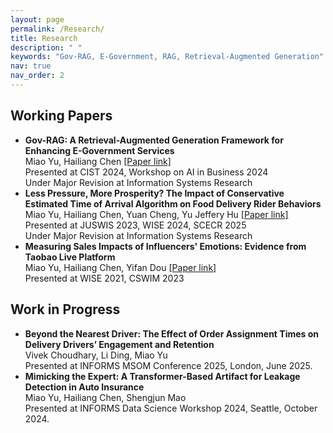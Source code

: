 ```yaml
---
layout: page
permalink: /Research/
title: Research
description: " "
keywords: "Gov-RAG, E-Government, RAG, Retrieval-Augmented Generation"
nav: true
nav_order: 2
---
```


<!-- _pages/research.md -->

<!-- Working Papers Section -->

<div class="working-papers">
  <h2>Working Papers</h2>
  <ul>
     <li>
      <strong>Gov-RAG: A Retrieval-Augmented Generation Framework for Enhancing E-Government Services</strong><br>
      Miao Yu, Hailiang Chen
      <a href="https://papers.ssrn.com/sol3/papers.cfm?abstract_id=5111865" target="_blank">[Paper link]</a><br>
      Presented at CIST 2024, Workshop on AI in Business 2024<br>
      Under Major Revision at Information Systems Research<br>
    </li>
    <li>
      <strong>Less Pressure, More Prosperity? The Impact of Conservative Estimated Time of Arrival Algorithm on Food Delivery Rider Behaviors</strong><br>
      Miao Yu, Hailiang Chen, Yuan Cheng, Yu Jeffery Hu 
      <a href="https://papers.ssrn.com/sol3/papers.cfm?abstract_id=4631152" target="_blank">[Paper link]</a><br>
      Presented at JUSWIS 2023, WISE 2024, SCECR 2025<br>
      Under Major Revision at Information Systems Research<br>
    </li>
    <li>
      <strong>Measuring Sales Impacts of Influencers' Emotions: Evidence from Taobao Live Platform</strong><br>
      Miao Yu, Hailiang Chen, Yifan Dou 
      <a href="https://papers.ssrn.com/sol3/papers.cfm?abstract_id=4141860" target="_blank"> [Paper link]</a><br>
      Presented at WISE 2021, CSWIM 2023
    </li>
  </ul>
</div>


<!-- Work in Progress Section -->

<div class="work-in-progress">
  <h2>Work in Progress</h2>
  <ul>
    <li>
      <strong>Beyond the Nearest Driver: The Effect of Order Assignment Times on Delivery Drivers’ Engagement and Retention</strong><br>
      Vivek Choudhary, Li Ding, Miao Yu <br>
      Presented at INFORMS MSOM Conference 2025, London, June 2025.
    </li>
    <li>
      <strong>Mimicking the Expert: A Transformer-Based Artifact for Leakage Detection in Auto Insurance</strong><br>
      Miao Yu, Hailiang Chen, Shengjun Mao <br>
      Presented at INFORMS Data Science Workshop 2024, Seattle, October 2024.
    </li>
  </ul>
</div>
